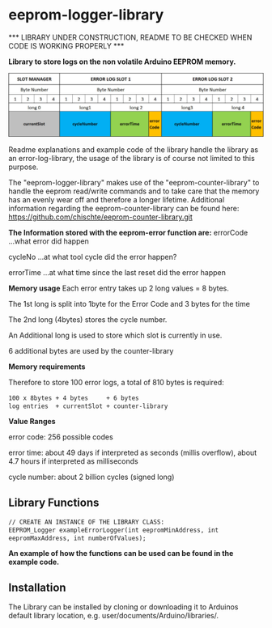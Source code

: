 # eeprom-logger-library 

*** LIBRARY UNDER CONSTRUCTION, README TO BE CHECKED WHEN CODE IS WORKING PROPERLY ***

**Library to store logs on the non volatile Arduino EEPROM memory.**

![alt text](documents/GraphicalOverview.jpg)

Readme explanations and example code of the library handle the library as an error-log-library, the usage of the library is of course not limited to this purpose. 

The "eeprom-logger-library" makes use of the "eeprom-counter-library" to handle the eeprom read/write commands and to take care that the memory has an evenly wear off and therefore a longer lifetime.
Additional information regarding the eeprom-counter-library can be found here:
https://github.com/chischte/eeprom-counter-library.git

**The Information stored with the eeprom-error function are:** 
errorCode  ...what error did happen
 
cycleNo    ...at what tool cycle did the error happen? 

errorTime  ...at what time since the last reset did the error happen 
 
**Memory usage** 
Each error entry takes up 2 long values = 8 bytes. 
 
The 1st long is split into 1byte for the Error Code and 3 bytes for the time 

The 2nd long (4bytes) stores the cycle number. 

An Additional long is used to store which slot is currently in use. 

6 additional bytes are used by the counter-library

**Memory requirements**

Therefore to store 100 error logs, a total of 810 bytes is required: 

	100 x 8bytes + 4 bytes     + 6 bytes 
	log entries  + currentSlot + counter-library
	
**Value Ranges** 

error code:   256 possible codes

error time:   about 49 days if interpreted as seconds (millis overflow), about 4.7 hours if interpreted as milliseconds 

cycle number: about 2 billion cycles (signed long) 
 

Library Functions
-----------------

	// CREATE AN INSTANCE OF THE LIBRARY CLASS:
	EEPROM_Logger exampleErrorLogger(int eepromMinAddress, int eepromMaxAddress, int numberOfValues); 

 **An example of how the functions can be used can be found in the example code.**	
  

Installation
------------
The Library can be installed by cloning or downloading it to Arduinos default library location, e.g. user/documents/Arduino/libraries/.
